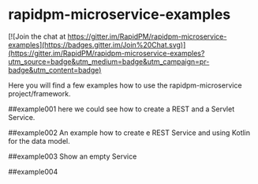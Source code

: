 # rapidpm-microservice-examples

[![Join the chat at https://gitter.im/RapidPM/rapidpm-microservice-examples](https://badges.gitter.im/Join%20Chat.svg)](https://gitter.im/RapidPM/rapidpm-microservice-examples?utm_source=badge&utm_medium=badge&utm_campaign=pr-badge&utm_content=badge)

Here you will find a few examples how to use the rapidpm-microservice project/framework.

##example001
here we could see how to create a REST and a Servlet Service.

##example002
An example how to create e REST Service and using Kotlin for the data model.

##example003
Show an empty Service

##example004

